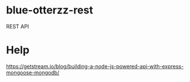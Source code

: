 # blue-otterzz-rest
REST API

# Help
https://getstream.io/blog/building-a-node-js-powered-api-with-express-mongoose-mongodb/
